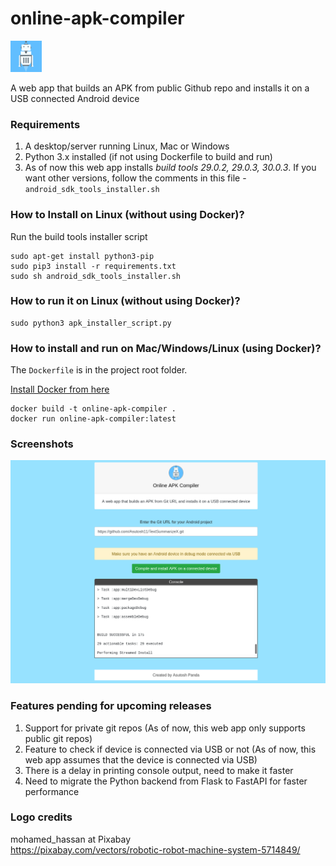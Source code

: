 # online-apk-compiler
<img src = "https://github.com/Asutosh11/online-apk-compiler/blob/main/static/android_image.png" height="50">

A web app that builds an APK from public Github repo and installs it on a USB connected Android device

### Requirements

1. A desktop/server running Linux, Mac or Windows
2. Python 3.x installed (if not using Dockerfile to build and run)
3. As of now this web app installs <i>build tools 29.0.2, 29.0.3, 30.0.3</i>. 
   If you want other versions, follow the comments in this file - ```android_sdk_tools_installer.sh```


### How to Install on Linux (without using Docker)?
Run the build tools installer script
```shell
sudo apt-get install python3-pip
sudo pip3 install -r requirements.txt
sudo sh android_sdk_tools_installer.sh
```
### How to run it on Linux (without using Docker)?
```shell
sudo python3 apk_installer_script.py
```

### How to install and run on Mac/Windows/Linux (using Docker)?
The ```Dockerfile``` is in the project root folder.

<a href = "https://docs.docker.com/engine/install/" target="_blank">Install Docker from here</a>

```shell
docker build -t online-apk-compiler .
docker run online-apk-compiler:latest
```


### Screenshots

<img src = "https://github.com/Asutosh11/online-apk-compiler/blob/main/screenshots/apk_installer.png">


### Features pending for upcoming releases
1. Support for private git repos (As of now, this web app only supports public git repos)
2. Feature to check if device is connected via USB or not (As of now, this web app assumes that the device is connected via USB)
3. There is a delay in printing console output, need to make it faster
4. Need to migrate the Python backend from Flask to FastAPI for faster performance

### Logo credits 
mohamed_hassan at Pixabay <br>
https://pixabay.com/vectors/robotic-robot-machine-system-5714849/

